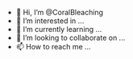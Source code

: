- 👋 Hi, I’m @CoralBleaching
- 👀 I’m interested in ...
- 🌱 I’m currently learning ...
- 💞️ I’m looking to collaborate on ...
- 📫 How to reach me ...

<!---
CoralBleaching/CoralBleaching is a ✨ special ✨ repository because its `README.md` (this file) appears on your GitHub profile.
You can click the Preview link to take a look at your changes.
--->
